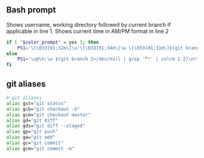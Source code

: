 ## Bash prompt
Shows username, working directory followed by current branch if applicable in line 1.
Shows current time in AM/PM format in line 2
```sh
if [ "$color_prompt" = yes ]; then
    PS1='\[\033[01;32m\]\u:\[\033[01;34m\]\w \[\033[01;31m\]$(git branch 2>/dev/null | grep '^*' | colrm 1 2)\n\[\033[01;33m\](\@)\[\033[00m\]\$ '
else
    PS1='\u@\h:\w $(git branch 2>/dev/null | grep '^*' | colrm 1 2)\n(\@)\$ '
fi
```

## git aliases
```sh
# git aliases
alias gst="git status"
alias gcb="git checkout -b"
alias gcm="git checkout master"
alias gd="git diff"
alias gds="git diff --staged"
alias gp="git push"
alias ga="git add"
alias gc="git commit"
alias gcm="git commit -m"
```
